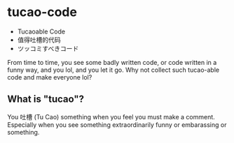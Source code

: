 # tucao-code

* Tucaoable Code
* 值得吐槽的代码
* ツッコミすべきコード

From time to time, you see some badly written code, or code written in
a funny way, and you lol, and you let it go.  Why not collect such
tucao-able code and make everyone lol?

## What is "tucao"?
You 吐槽 (Tu Cao) something when you feel you must make a comment.
Especially when you see something extraordinarily funny or
embarassing or something.
